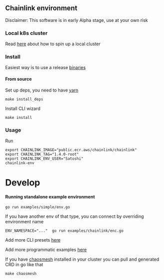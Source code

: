 ## Chainlink environment
Disclaimer: This software is in early Alpha stage, use at your own risk
### Local k8s cluster
Read [here](KUBERNETES.md) about how to spin up a local cluster

### Install
Easiest way is to use a release [binaries](https://github.com/smartcontractkit/chainlink-env/releases)

#### From source
Set up deps, you need to have [yarn](https://classic.yarnpkg.com/lang/en/docs/install/#mac-stable)
```shell
make install_deps
```
Install CLI wizard
```
make install
```

### Usage
Run 
```
export CHAINLINK_IMAGE="public.ecr.aws/chainlink/chainlink"
export CHAINLINK_TAG="1.4.0-root"
export CHAINLINK_ENV_USER="Satoshi"
chainlink-env
```

# Develop
#### Running standalone example environment
```shell
go run examples/simple/env.go
```
If you have another env of that type, you can connect by overriding environment name
```
ENV_NAMESPACE="..."  go run examples/chainlink/enc.go
```

Add more CLI presets [here](./cmd/wizard/presets)

Add more programmatic examples [here](./examples/)

If you have [chaosmesh]() installed in your cluster you can pull and generated CRD in go like that
```
make chaosmesh
```